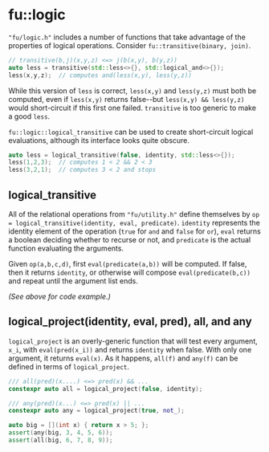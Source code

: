 
# fu::logic

`"fu/logic.h"` includes a number of functions that take advantage of the
properties of logical operations. Consider `fu::transitive(binary, join)`.
```c++
// transitive(b,j)(x,y,z) <=> j(b(x,y), b(y,z))
auto less = transitive(std::less<>{}, std::logical_and<>{});
less(x,y,z);  // computes and(less(x,y), less(y,z))
```
While this version of `less` is correct, `less(x,y)` and `less(y,z)` must both
be computed, even if `less(x,y)` returns false--but `less(x,y) && less(y,z)`
would short-circuit if this first one failed. `transitive` is too generic to
make a good `less`.

`fu::logic::logical_transitive` can be used to create short-circuit logical
evaluations, although its interface looks quite obscure.
```c++
auto less = logical_transitive(false, identity, std::less<>{});
less(1,2,3);  // computes 1 < 2 && 2 < 3
less(3,2,1);  // computes 3 < 2 and stops
```
## logical_transitive

All of the relational operations from `"fu/utility.h"` define themselves by
`op = logical_transitive(identity, eval, predicate)`. `identity` represents the
identity element of the operation (`true` for `and` and `false` for `or`),
`eval` returns a boolean deciding whether to recurse or not, and `predicate` is
the actual function evaluating the arguments.

Given `op(a,b,c,d)`, first `eval(predicate(a,b))` will be computed. If false,
then it returns `identity`, or otherwise will compose `eval(predicate(b,c))`
and repeat until the argument list ends.

*(See above for code example.)*

## logical_project(identity, eval, pred), all, and any

`logical_project` is an overly-generic function that will test every argument,
`x_i`, with `eval(pred(x_i))` and returns `identity` when false. With only one
argument, it returns `eval(x)`. As it happens, `all(f)` and `any(f)` can be
defined in terms of `logical_project`.
```c++
/// all(pred)(x....) <=> pred(x) && ...
constexpr auto all = logical_project(false, identity);

/// any(pred)(x...) <=> pred(x) || ...
constexpr auto any = logical_project(true, not_);

auto big = [](int x) { return x > 5; };
assert(any(big, 3, 4, 5, 6));
assert(all(big, 6, 7, 8, 9));
```
